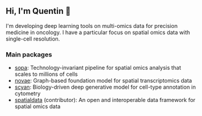 <h2>Hi, I'm Quentin 👋</h2>

<p>I'm developing deep learning tools on multi-omics data for precision medicine in oncology. I have a particular focus on spatial omics data with single-cell resolution.</p>

### Main packages
- [sopa](https://github.com/gustaveroussy/sopa): Technology-invariant pipeline for spatial omics analysis that scales to millions of cells
- [novae](https://github.com/MICS-Lab/novae): Graph-based foundation model for spatial transcriptomics data
- [scyan](https://github.com/MICS-Lab/scyan): Biology-driven deep generative model for cell-type annotation in cytometry
- [spatialdata](https://github.com/scverse/spatialdata) (contributor): An open and interoperable data framework for spatial omics data
